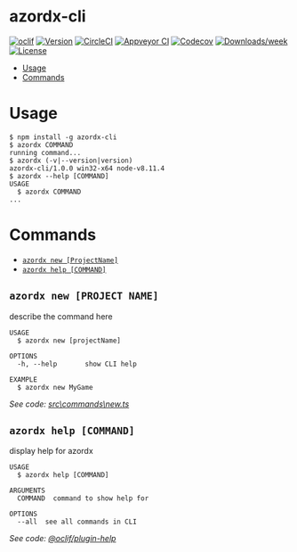 azordx-cli
==========



[![oclif](https://img.shields.io/badge/cli-oclif-brightgreen.svg)](https://oclif.io)
[![Version](https://img.shields.io/npm/v/azordx-cli.svg)](https://npmjs.org/package/azordx-cli)
[![CircleCI](https://circleci.com/gh/VincentViet/azordx-cli/tree/master.svg?style=shield)](https://circleci.com/gh/VincentViet/azordx-cli/tree/master)
[![Appveyor CI](https://ci.appveyor.com/api/projects/status/github/VincentViet/azordx-cli?branch=master&svg=true)](https://ci.appveyor.com/project/VincentViet/azordx-cli/branch/master)
[![Codecov](https://codecov.io/gh/VincentViet/azordx-cli/branch/master/graph/badge.svg)](https://codecov.io/gh/VincentViet/azordx-cli)
[![Downloads/week](https://img.shields.io/npm/dw/azordx-cli.svg)](https://npmjs.org/package/azordx-cli)
[![License](https://img.shields.io/npm/l/azordx-cli.svg)](https://github.com/VincentViet/azordx-cli/blob/master/package.json)

<!-- toc -->
* [Usage](#usage)
* [Commands](#commands)
<!-- tocstop -->
# Usage
<!-- usage -->
```sh-session
$ npm install -g azordx-cli
$ azordx COMMAND
running command...
$ azordx (-v|--version|version)
azordx-cli/1.0.0 win32-x64 node-v8.11.4
$ azordx --help [COMMAND]
USAGE
  $ azordx COMMAND
...
```
<!-- usagestop -->
# Commands
<!-- commands -->
* [`azordx new [ProjectName]`](#azordx-hello-file)
* [`azordx help [COMMAND]`](#azordx-help-command)

## `azordx new [PROJECT NAME]`

describe the command here

```
USAGE
  $ azordx new [projectName]

OPTIONS
  -h, --help       show CLI help
  
EXAMPLE
  $ azordx new MyGame
```

_See code: [src\commands\new.ts](https://github.com/VincentViet/azordx-cli/v1.0.0/src\commands\new.ts)_

## `azordx help [COMMAND]`

display help for azordx

```
USAGE
  $ azordx help [COMMAND]

ARGUMENTS
  COMMAND  command to show help for

OPTIONS
  --all  see all commands in CLI
```

_See code: [@oclif/plugin-help](https://github.com/oclif/plugin-help/blob/v2.1.1/src\commands\help.ts)_
<!-- commandsstop -->

